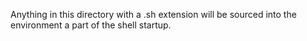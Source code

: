 Anything in this directory with a .sh extension will be sourced into the environment a part of the shell startup.

